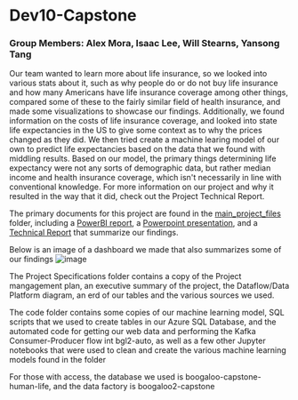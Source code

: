 # Dev10-Capstone

### Group Members: Alex Mora, Isaac Lee, Will Stearns, Yansong Tang

Our team wanted to learn more about life insurance, so we looked into various stats about it, such as why people do or do not buy life insurance and how many Americans have life insurance coverage among other things, compared some of these to the fairly similar field of health insurance, and made some visualizations to showcase our findings. Additionally, we found information on the costs of life insurance coverage, and looked into state life expectancies in the US to give some context as to why the prices changed as they did. We then tried create a machine learing model of our own to predict life expectancies based on the data that we found with middling results. Based on our model, the primary things determining life expectancy were not any sorts of demographic data, but rather median income and health insurance coverage, which isn't necessarily in line with conventional knowledge. For more information on our project and why it resulted in the way that it did, check out the Project Technical Report.  



The primary documents for this project are found in the [main_project_files](main_project_files) folder, including a [PowerBI report](Boogaloo-Capstone-Visualizations.pbix), a [Powerpoint presentation](CapstonePresentationSlides.pdf), and a [Technical Report](ProjectTechnicalReport.pdf) that summarize our findings.

Below is an image of a dashboard we made that also summarizes some of our findings
![image](https://user-images.githubusercontent.com/96456679/170359966-688409ab-9497-404b-a72f-7f3f128101b7.png)

The Project Specifications folder contains a copy of the Project mangagement plan, an executive summary of the project, the Dataflow/Data Platform diagram, an erd of our tables and the various sources we used.

The code folder contains some copies of our machine learning model, SQL scripts that we used to create tables in our Azure SQL Database, and the automated code for getting our web data and performing the Kafka Consumer-Producer flow int bgl2-auto, as well as a few other Jupyter notebooks that were used to clean and create the various machine learning models found in the folder

For those with access, the database we used is boogaloo-capstone-human-life, and the data factory is boogaloo2-capstone

